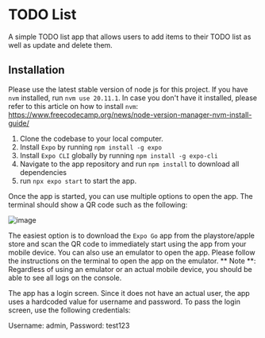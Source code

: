 # TODO List 
A simple TODO list app that allows users to add items to their TODO list as well as update and delete them.


## Installation

Please use the latest stable version of node js for this project. If you have `nvm` installed, run `nvm use 20.11.1`. In case you don't have it installed, please refer to this article on how to install `nvm`:
https://www.freecodecamp.org/news/node-version-manager-nvm-install-guide/

1. Clone the codebase to your local computer.
2. Install `Expo` by running `npm install -g expo`
3. Install `Expo CLI` globally by running `npm install -g expo-cli`
4. Navigate to the app repository and run `npm install` to download all dependencies
5. run `npx expo start` to start the app.

Once the app is started, you can use multiple options to open the app. The terminal should show a QR code such as the following:

![image](https://github.com/mash999/RN-TODO/assets/26737062/2ea71560-d480-45aa-a6ae-4414ddb9d147)


The easiest option is to download the `Expo Go` app from the playstore/apple store and scan the QR code to immediately start using the app from your mobile device. You can also use an emulator to open the app. Please follow the instructions on the terminal to open the app on the emulator. 
** Note **: Regardless of using an emulator or an actual mobile device, you should be able to see all logs on the console. 

The app has a login screen. Since it does not have an actual user, the app uses a hardcoded value for username and password. To pass the login screen, use the following credentials:

Username: admin, Password: test123
